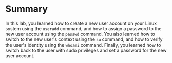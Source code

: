 # Summary

In this lab, you learned how to create a new user account on your Linux system using the `useradd` command, and how to assign a password to the new user account using the `passwd` command. You also learned how to switch to the new user's context using the `su` command, and how to verify the user's identity using the `whoami` command. Finally, you learned how to switch back to the user with sudo privileges and set a password for the new user account.
